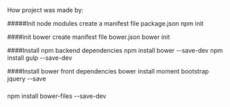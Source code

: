How project was made by:

#####Init node modules create a manifest file package.json
npm init 

####init bower create manifest file bower.json
bower init 

####Install npm backend dependencies 
npm install bower --save-dev
npm install gulp --save-dev

####Install bower front  dependencies 
bower install moment bootstrap jquery --save

#####
npm install bower-files --save-dev



